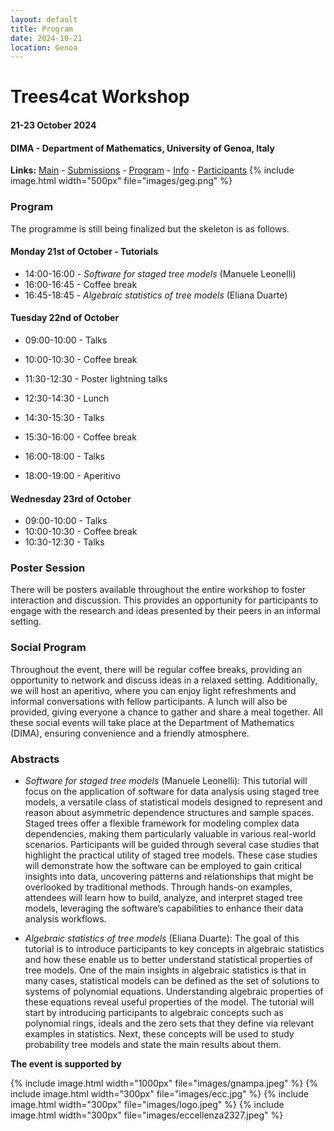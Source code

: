 ```yaml
---
layout: default
title: Program
date: 2024-10-21
location: Genoa
---
```


# Trees4cat Workshop

#### 21-23 October 2024
#### DIMA - Department of Mathematics, University of Genoa, Italy


**Links:** [Main](https://stagedtrees.github.io/events/trees4cat.html) - [Submissions](https://stagedtrees.github.io/events/w2.Submissions.html) - [Program](https://stagedtrees.github.io/events/w3.Program.html) - [Info](https://stagedtrees.github.io/events/w4.Info.html) - [Participants](https://stagedtrees.github.io/events/w5.Participants.html)
{% include image.html width="500px" file="images/geg.png" %}

### Program

The programme is still being finalized but the skeleton is as follows.

#### Monday 21st of October - Tutorials

 - 14:00-16:00 - *Software for staged tree models* (Manuele Leonelli)
 - 16:00-16:45 - Coffee break
 - 16:45-18:45 - *Algebraic statistics of tree models* (Eliana Duarte)

 
#### Tuesday 22nd of October 

 - 09:00-10:00 - Talks
 - 10:00-10:30 - Coffee break
 - 11:30-12:30 - Poster lightning talks
 
 - 12:30-14:30 - Lunch 
 
 - 14:30-15:30 - Talks
 - 15:30-16:00 - Coffee break
 - 16:00-18:00 - Talks
 - 18:00-19:00 - Aperitivo
 
#### Wednesday 23rd of October 

 - 09:00-10:00 - Talks
 - 10:00-10:30 - Coffee break
 - 10:30-12:30 - Talks
 
### Poster Session

There will be posters available throughout the entire workshop to foster interaction and discussion. This provides an opportunity for participants to engage with the research and ideas presented by their peers in an informal setting.

### Social Program

Throughout the event, there will be regular coffee breaks, providing an opportunity to network and discuss ideas in a relaxed setting. Additionally, we will host an aperitivo, where you can enjoy light refreshments and informal conversations with fellow participants. A lunch will also be provided, giving everyone a chance to gather and share a meal together. All these social events will take place at the Department of Mathematics (DIMA), ensuring convenience and a friendly atmosphere. 

### Abstracts

 - *Software for staged tree models* (Manuele Leonelli): This tutorial will focus on the application of software for data analysis using staged tree models, a versatile class of statistical models designed to represent and reason about asymmetric dependence structures and sample spaces. Staged trees offer a flexible framework for modeling complex data dependencies, making them particularly valuable in various real-world scenarios. Participants will be guided through several case studies that highlight the practical utility of staged tree models. These case studies will demonstrate how the software can be employed to gain critical insights into data, uncovering patterns and relationships that might be overlooked by traditional methods. Through hands-on examples, attendees will learn how to build, analyze, and interpret staged tree models, leveraging the software’s capabilities to enhance their data analysis workflows.
 
 - *Algebraic statistics of tree models* (Eliana Duarte):  The goal of this tutorial is to introduce participants to key concepts in algebraic statistics and how these enable us to better understand statistical properties of tree models. One of the main insights in algebraic statistics is that in many cases, statistical models can be defined as the set of solutions to systems of polynomial equations. Understanding algebraic properties of these equations reveal useful properties of the model. The tutorial will start by introducing participants to algebraic concepts such as polynomial rings, ideals and the zero sets that they define via relevant examples in statistics. Next, these concepts will be used to study probability tree models and state the main results about them.

**The event is supported by**


{% include image.html width="1000px" file="images/gnampa.jpeg" %}
{% include image.html width="300px" file="images/ecc.jpg" %}
{% include image.html width="300px" file="images/logo.jpeg" %}
{% include image.html width="300px" file="images/eccellenza2327.jpeg" %}



